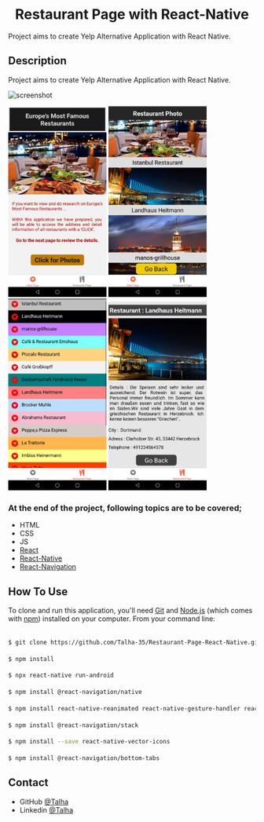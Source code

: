 
<h1 align="center">Restaurant Page with React-Native</h1>

Project aims to create Yelp Alternative Application with React Native.

## Description

Project aims to create Yelp Alternative Application with React Native.

![screenshot](screenshot/App_Video.gif)

<img src= "screenshot/Screenshot_1.jpg" width =200 > <img src= "screenshot/Screenshot_2.jpg" width =200 >
<img src= "screenshot/Screenshot_3.jpg" width =200 > <img src= "screenshot/Screenshot_4.jpg" width =200 >

### At the end of the project, following topics are to be covered;

- HTML
- CSS
- JS
- [React](https://reactjs.org/)
- [React-Native](https://reactnative.dev/)
- [React-Navigation](https://reactnavigation.org/)


## How To Use

To clone and run this application, you'll need [Git](https://git-scm.com) and [Node.js](https://nodejs.org/en/download/) (which comes with [npm](http://npmjs.com)) installed on your computer. From your command line:

```bash

$ git clone https://github.com/Talha-35/Restaurant-Page-React-Native.git

$ npm install

$ npx react-native run-android

$ npm install @react-navigation/native

$ npm install react-native-reanimated react-native-gesture-handler react-native-screens react-native-safe-area-context @react-native-community/masked-view

$ npm install @react-navigation/stack

$ npm install --save react-native-vector-icons

$ npm install @react-navigation/bottom-tabs

```

## Contact

- GitHub [@Talha](https://github.com/Talha-35)
- Linkedin [@Talha](https://www.linkedin.com/in/talha-%C3%BClk%C3%BCmen-4854391b8/)

